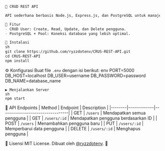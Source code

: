 ```md
🚀 CRUD REST API

API sederhana berbasis Node.js, Express.js, dan PostgreSQL untuk manajemen pengguna (CRUD).

📌 Fitur
- CRUD User: Create, Read, Update, dan Delete pengguna.
- PostgreSQL + Pool: Koneksi database yang lebih optimal.

🚀 Instalasi
sh
git clone https://github.com/ryzzdotenv/CRUS-REST-API.git
cd CRUS-REST-API
npm install
```

⚙️ Konfigurasi
Buat file `.env` dengan isi berikut:
env
PORT=5000
DB_HOST=localhost
DB_USER=username
DB_PASSWORD=password
DB_NAME=database_name
```
▶️ Menjalankan Server
sh
npm start
```

📡 API Endpoints
| Method | Endpoint     | Description                      |
|--------|-------------|----------------------------------|
| GET    | `/users`    | Mendapatkan semua pengguna      |
| GET    | `/users/:id` | Mendapatkan pengguna berdasarkan ID |
| POST   | `/users`    | Menambahkan pengguna baru       |
| PUT    | `/users/:id` | Memperbarui data pengguna      |
| DELETE | `/users/:id` | Menghapus pengguna            |

📜 Lisensi
MIT License. Dibuat oleh [@ryzzdotenv](https://github.com/ryzzdotenv). 🚀

